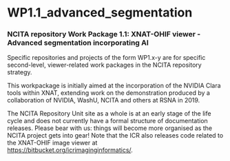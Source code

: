 # WP1.1_advanced_segmentation

### NCITA repository Work Package 1.1: XNAT-OHIF viewer - Advanced segmentation incorporating AI

Specific repositories and projects of the form WP1.x-y are for specific second-level, viewer-related work packages in the NCITA repository strategy.

This workpackage is initially aimed at the incorporation of the NVIDIA Clara tools within XNAT, extending work on the demonstration produced by a collaboration of NVIDIA, WashU, NCITA and others at RSNA in 2019.

The NCITA Repository Unit site as a whole is at an early stage of the life cycle and does not currently have a formal structure of documentation releases. Please bear with us: things will become more organised as the NCITA project gets into gear! Note that the ICR also releases code related to the XNAT-OHIF image viewer at https://bitbucket.org/icrimaginginformatics/. 
